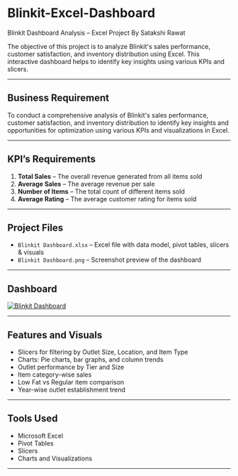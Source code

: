 # Blinkit-Excel-Dashboard
 Blinkit Dashboard Analysis – Excel Project By Satakshi Rawat

The objective of this project is to analyze Blinkit's sales performance, customer satisfaction, and inventory distribution using Excel. This interactive dashboard helps to identify key insights using various KPIs and slicers.

---

##  Business Requirement

To conduct a comprehensive analysis of Blinkit's sales performance, customer satisfaction, and inventory distribution to identify key insights and opportunities for optimization using various KPIs and visualizations in Excel.

---

##  KPI’s Requirements

1. **Total Sales** – The overall revenue generated from all items sold  
2. **Average Sales** – The average revenue per sale  
3. **Number of Items** – The total count of different items sold  
4. **Average Rating** – The average customer rating for items sold  

---

##  Project Files

- `Blinkit Dashboard.xlsx` – Excel file with data model, pivot tables, slicers & visuals  
- `Blinkit Dashboard.png` – Screenshot preview of the dashboard  

---

## Dashboard
[![Blinkit Dashboard](Blinkit_Dasboard.png)](Blinkit_Dasboard.png)





---
## Features and Visuals

- Slicers for filtering by Outlet Size, Location, and Item Type  
- Charts: Pie charts, bar graphs, and column trends  
- Outlet performance by Tier and Size  
- Item category-wise sales  
- Low Fat vs Regular item comparison  
- Year-wise outlet establishment trend

---

## Tools Used

- Microsoft Excel  
- Pivot Tables  
- Slicers  
- Charts and Visualizations  

---





